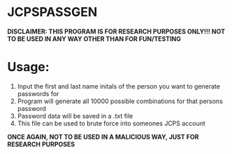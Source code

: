 # JCPSPASSGEN

**DISCLAIMER: THIS PROGRAM IS FOR RESEARCH PURPOSES ONLY!!! NOT TO BE USED IN ANY WAY OTHER THAN FOR FUN/TESTING**

# Usage:

1. Input the first and last name initals of the person you want to generate passwords for   
2. Program will generate all 10000 possible combinations for that persons password
3. Password data will be saved in a .txt file
4. This file can be used to brute force into someones JCPS account


**ONCE AGAIN, NOT TO BE USED IN A MALICIOUS WAY, JUST FOR RESEARCH PURPOSES** 

